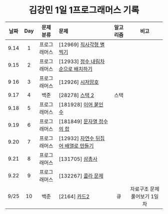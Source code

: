 <div align="center">
  
# 김강민 1일 1프로그래머스 기록

| 날짜 | Day |  문제 분류   | 문제                                                   | 알고리즘 |             비고             |
| :--: | :-: | :----------: | :----------------------------------------------------- | :------: | :--------------------------: |
| 9.14 |  1  | 프로그래머스 | [12969] [직사각형 별찍기](./Week_03/0914/)             |          |                              |
| 9.15 |  2  | 프로그래머스 | [12933] [정수 내림차순으로 배치하기](./Week_03/0915/)  |          |                              |
| 9 16 |  3  | 프로그래머스 | [12926] [시저암호](./Week_03/0916/)                    |          |                              |
| 9.17 |  4  |     백준     | [28278] [스택 2](./Week_03/0917/)                      |   스택   |                              |
| 9.18 |  5  | 프로그래머스 | [181928] [이어 붙인 수](./Week_04/0918/)               |          |
| 9.19 |  6  | 프로그래머스 | [181849] [문자열 정수의 합](./Week_04/0919/)           |          |                              |
| 9.20 |  7  | 프로그래머스 | [12932] [자연수 뒤집어 배열로 만들기](./Week_04/0920/) |          |                              |
| 9.21 |  8  | 프로그래머스 | [131705] [삼총사](./Week_04/0921/)                     |          |                              |
| 9.22 |  9  | 프로그래머스 | [132267] [콜라 문제](./Week_04/0922/)                  |          |                              |
| 9/25 | 10  |     백준     | [2164] [카드2](./Week_05/0925/)                        |    큐    | 자료구조 문제 풀어보기 1일차 |

</div>
